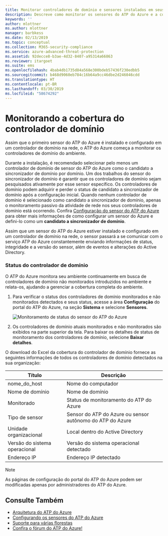 ```yaml
---
title: Monitorar controladores de domínio e sensores instalados em seus controladores de domínio, usando a Proteção Avançada contra Ameaças do Azure | Microsoft Docs
description: Descreve como monitorar os sensores do ATP do Azure e a cobertura dos sensores usando o ATP do Azure
keywords: ''
author: mlottner
ms.author: mlottner
manager: barbkess
ms.date: 02/13/2019
ms.topic: conceptual
ms.collection: M365-security-compliance
ms.service: azure-advanced-threat-protection
ms.assetid: 92decce8-b3ae-4d32-8407-a95314a66863
ms.reviewer: itargoet
ms.suite: ems
ms.openlocfilehash: 4bab4db1735d84a568e300bdeb57436f230edbb5
ms.sourcegitcommit: b468d9060eb784c16b64a9cc46dbe2d246046cdd
ms.translationtype: HT
ms.contentlocale: pt-BR
ms.lasthandoff: 03/30/2019
ms.locfileid: "58674292"
---
```

# <a name="monitoring-your-domain-controller-coverage"></a>Monitorando a cobertura do controlador de domínio

Assim que o primeiro sensor do ATP do Azure é instalado e configurado em um controlador de domínio na rede, o ATP do Azure começa a monitorar os controladores de domínio do ambiente. 

Durante a instalação, é recomendado selecionar pelo menos um controlador de domínio de sensor do ATP do Azure como o candidato a sincronizador de domínio por domínio. Um dos trabalhos do sensor do sincronizador de domínio é garantir que os controladores de domínio sejam pesquisados ativamente por esse sensor específico. Os controladores de domínio podem adquirir e perder o status de candidato a sincronizador de domínio após a configuração inicial. Quando nenhum controlador de domínio é selecionado como candidato a sincronizador de domínio, apenas o monitoramento passivo da atividade de rede nos seus controladores de domínio está ocorrendo. Confira [Configuração do sensor do ATP do Azure](install-atp-step5.md) para obter mais informações de como configurar um sensor do Azure e defini-lo como um **candidato a sincronizador de domínio**. 

Assim que um sensor do ATP do Azure estiver instalado e configurado em um controlador de domínio na rede, o sensor passará a se comunicar com o serviço ATP do Azure constantemente enviando informações de status, integridade e a versão do sensor, além de eventos e alterações do Active Directory.  

### <a name="domain-controller-status"></a>Status do controlador de domínio

O ATP do Azure monitora seu ambiente continuamente em busca de controladores de domínio não monitorados introduzidos no ambiente e relata-os, ajudando a gerenciar a cobertura completa do ambiente. 

1. Para verificar o status dos controladores de domínio monitorados e não monitorados detectados e seus status, acesse a área **Configuração** do portal do ATP do Azure, na seção **Sistema** e selecione **Sensores**.
   
     ![Monitoramento de status do sensor do ATP do Azure](media/atp-sensors-status-monitoring.png)

2. Os controladores de domínio atuais monitorados e não monitorados são exibidos na parte superior da tela. Para baixar os detalhes de status de monitoramento dos controladores de domínio, selecione **Baixar detalhes**. 

O download do Excel da cobertura do controlador de domínio fornece as seguintes informações de todos os controladores de domínio detectados na sua organização:

|Título|Descrição|
|----|----|
|nome_do_host|Nome do computador|
|Nome de domínio|Nome de domínio|
|Monitorado|Status de monitoramento do ATP do Azure|
|Tipo de sensor|Sensor do ATP do Azure ou sensor autônomo do ATP do Azure|
|Unidade organizacional|Local dentro do Active Directory |
|Versão do sistema operacional| Versão do sistema operacional detectado|
|Endereço IP|Endereço IP detectado| 


> [!NOTE]
> As páginas de configuração do portal do ATP do Azure podem ser modificadas apenas por administradores do ATP do Azure.


## <a name="see-also"></a>Consulte Também

- [Arquitetura do ATP do Azure](atp-architecture.md)
- [Configurando os sensores do ATP do Azure](install-atp-step5.md)
- [Suporte para várias florestas](atp-multi-forest.md)
- [Confira o fórum do ATP do Azure!](https://aka.ms/azureatpcommunity)
